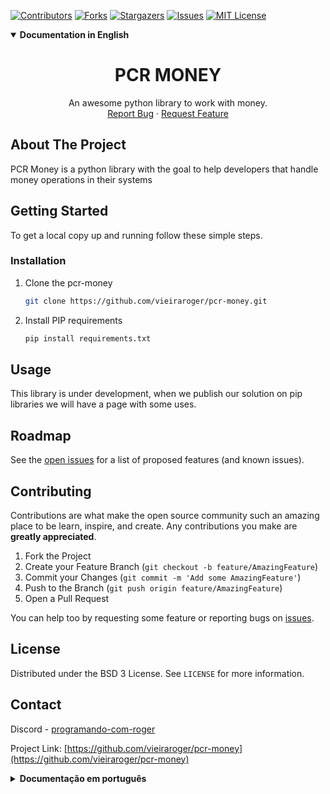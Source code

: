 <!--
<a href="https://github.com/othneildrew/Best-README-Template">
<img src="images/logo.png" alt="Logo" width="80" height="80">
</a>
-->

[![Contributors][contributors-shield]][contributors-url]
[![Forks][forks-shield]][forks-url]
[![Stargazers][stars-shield]][stars-url]
[![Issues][issues-shield]][issues-url]
[![MIT License][license-shield]][license-url]

<details open><summary><strong>Documentation in English</strong></summary>

<h1 align="center">PCR MONEY</h1>


<p align="center">
An awesome python library to work with money.
<br/>
<a href="https://github.com/vieiraroger/pcr-money/issues">Report Bug</a>
·
<a href="https://github.com/vieiraroger/pcr-money/issues">Request Feature</a>
</p>


<!-- ABOUT THE PROJECT -->
## About The Project


PCR Money is a python library with the goal to help developers that handle money operations in their systems


<!-- GETTING STARTED -->
## Getting Started

To get a local copy up and running follow these simple steps.

### Installation

1. Clone the pcr-money
   ```sh
   git clone https://github.com/vieiraroger/pcr-money.git
   ```
2. Install PIP requirements
   ```sh
   pip install requirements.txt
   ```



<!-- USAGE EXAMPLES -->
## Usage

This library is under development, when we publish our solution on pip libraries we will have a page with some uses.



<!-- ROADMAP -->
## Roadmap

See the [open issues](https://github.com/vieiraroger/pcr-money/issues) for a list of proposed features (and known issues).




<!-- CONTRIBUTING -->
## Contributing

Contributions are what make the open source community such an amazing place to be learn, inspire, and create. Any contributions you make are **greatly appreciated**.

1. Fork the Project
2. Create your Feature Branch (`git checkout -b feature/AmazingFeature`)
3. Commit your Changes (`git commit -m 'Add some AmazingFeature'`)
4. Push to the Branch (`git push origin feature/AmazingFeature`)
5. Open a Pull Request

You can help too by requesting some feature or reporting bugs on [issues](https://github.com/vieiraroger/pcr-money/issues).


<!-- LICENSE -->
## License

Distributed under the BSD 3 License. See `LICENSE` for more information.



<!-- CONTACT -->
## Contact

Discord - [programando-com-roger](https://discord.gg/Gexj5pSq58)

Project Link: [https://github.com/vieiraroger/pcr-money](https://github.com/vieiraroger/pcr-money)





[contributors-shield]: https://img.shields.io/github/contributors/vieiraroger/pcr-money.svg?style=for-the-badge
[contributors-url]: https://github.com/vieiraroger/pcr-money/graphs/contributors
[forks-shield]: https://img.shields.io/github/forks/vieiraroger/pcr-money.svg?style=for-the-badge
[forks-url]: https://github.com/vieiraroger/pcr-money/network/members
[stars-shield]: https://img.shields.io/github/stars/vieiraroger/pcr-money.svg?style=for-the-badge
[stars-url]: https://github.com/vieiraroger/pcr-money/stargazers
[issues-shield]: https://img.shields.io/github/issues/vieiraroger/pcr-money.svg?style=for-the-badge
[issues-url]: https://github.com/vieiraroger/pcr-money/issues
[license-shield]: https://img.shields.io/github/license/vieiraroger/pcr-money.svg?style=for-the-badge
[license-url]: https://github.com/vieiraroger/pcr-money/blob/master/LICENSE.txt
</details>


<details><summary><strong>Documentação em português</strong></summary>



<h1 align = "center"> PCR MONEY </h1>


<p align = "center">
Uma biblioteca python incrível para trabalhar com dinheiro.
<br/>
<a href="https://github.com/vieiraroger/pcr-money/issues"> Reportar bug </a>
·
<a href="https://github.com/vieiraroger/pcr-money/issues"> Solicitar recurso </a>
</p>


<!-- SOBRE O PROJETO -->
## Sobre o projeto


PCR Money é uma biblioteca python com o objetivo de ajudar os desenvolvedores que lidam com operações de dinheiro em seus sistemas


<!-- COMEÇANDO -->
## Começando

Para obter uma cópia local instalada e funcionando, siga estas etapas simples.

### Instalação

1. Clone o pcr-money
   ```sh
   git clone https://github.com/vieiraroger/pcr-money.git
   ```
2. Instale os requisitos PIP
   ```sh
   pip install requirements.txt
   ```



<!-- EXEMPLOS DE USO -->
## Uso

Esta biblioteca está em desenvolvimento, quando publicarmos nossa solução nas bibliotecas pip teremos uma página com alguns usos.



<!-- ROADMAP -->
## Roteiro

Consulte as [issues abertas](https://github.com/vieiraroger/pcr-money/issues) para obter uma lista de recursos propostos (e problemas conhecidos).




<!-- CONTRIBUINDO -->
## Contribuindo

As contribuições são o que torna a comunidade de código aberto um lugar incrível para aprender, inspirar e criar. Quaisquer contribuições que você fizer são **muito apreciadas**.

1. Faça um fork do projeto
2. Crie seu Feature Branch (`git checkout -b feature / AmazingFeature`)
3. Faça commit de suas alterações (`git commit -m 'Add some AmazingFeature'`)
4. Envie para o Branch (`git push origin feature / AmazingFeature`)
5. Abra uma solicitação pull

Você também pode ajudar solicitando algum recurso ou relatando bugs em [issues](https://github.com/vieiraroger/pcr-money/issues).


<!-- LICENÇA -->
## Licença

Distribuído sob a licença BSD 3. Veja `LICENÇA` para mais informações.



<!-- CONTATO -->
## Contato

Discord - [programando-com-roger](https://discord.gg/Gexj5pSq58)

Link do projeto: [https://github.com/vieiraroger/pcr-money](https://github.com/vieiraroger/pcr-money)





[contributors-shield]: https://img.shields.io/github/contributors/vieiraroger/pcr-money.svg?style=for-the-badge
[contributors-url]: https://github.com/vieiraroger/pcr-money/graphs/contributors
[forks-shield]: https://img.shields.io/github/forks/vieiraroger/pcr-money.svg?style=for-the-badge
[forks-url]: https://github.com/vieiraroger/pcr-money/network/members
[stars-shield]: https://img.shields.io/github/stars/vieiraroger/pcr-money.svg?style=for-the-badge
[stars-url]: https://github.com/vieiraroger/pcr-money/stargazers
[Issues-shield]: https://img.shields.io/github/issues/vieiraroger/pcr-money.svg?style=for-the-badge
[issue-url]: https://github.com/vieiraroger/pcr-money/issues
[license-shield]: https://img.shields.io/github/license/vieiraroger/pcr-money.svg?style=for-the-badge
[license-url]: https://github.com/vieiraroger/pcr-money/blob/master/LICENSE.txt
</details>
